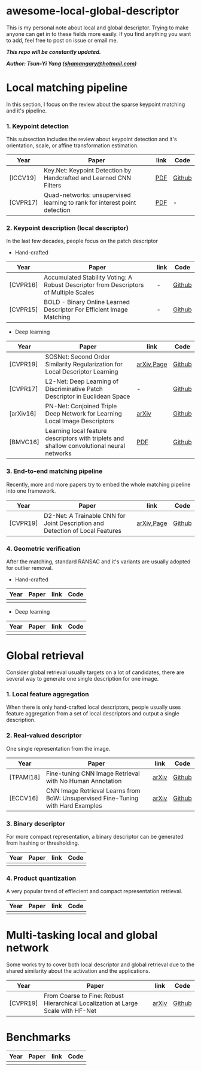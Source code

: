 # awesome-local-global-descriptor
This is my personal note about local and global descriptor. Trying to make anyone can get in to these fields more easily.
If you find anything you want to add, feel free to post on issue or email me.

***This repo will be constantly updated.***

***Author: Tsun-Yi Yang (shamangary@hotmail.com)***


# Local matching pipeline

In this section, I focus on the review about the sparse keypoint matching and it's pipeline.

### 1. Keypoint detection
This subsection includes the review about keypoint detection and it's orientation, scale, or affine transformation estimation.

| Year | Paper | link | Code |
| --- | --- | --- | --- |
|[ICCV19]|  Key.Net: Keypoint Detection by Handcrafted and Learned CNN Filters   |  [PDF](http://openaccess.thecvf.com/content_ICCV_2019/papers/Barroso-Laguna_Key.Net_Keypoint_Detection_by_Handcrafted_and_Learned_CNN_Filters_ICCV_2019_paper.pdf) |  [Github](https://github.com/axelBarroso/Key.Net)  |
|[CVPR17]| Quad-networks: unsupervised learning to rank for interest point detection | [PDF](https://inf.ethz.ch/personal/ladickyl/quad_cvpr17.pdf)| - |

### 2. Keypoint description (local descriptor)
In the last few decades, people focus on the patch descriptor

+ Hand-crafted

| Year | Paper | link | Code |
| --- | --- | --- | --- |
| [CVPR16] | Accumulated Stability Voting: A Robust Descriptor from Descriptors of Multiple Scales  |  -  |  [Github](https://github.com/shamangary/asv)  |
| [CVPR15] | BOLD - Binary Online Learned Descriptor For Efficient Image Matching  |  -  |  [Github](https://github.com/vbalnt/bold)  |

+ Deep learning

| Year | Paper | link | Code |
| --- | --- | --- | --- |
|[CVPR19]|SOSNet: Second Order Similarity Regularization for Local Descriptor Learning|[arXiv](https://arxiv.org/abs/1904.05019),[Page](https://research.scape.io/sosnet/)|[Github](https://github.com/scape-research/SOSNet)|
|[CVPR17] | L2-Net: Deep Learning of Discriminative Patch Descriptor in Euclidean Space|-|[Github](https://github.com/yuruntian/L2-Net)|
| [arXiv16] |   PN-Net: Conjoined Triple Deep Network for Learning Local Image Descriptors  |  [arXiv](https://arxiv.org/abs/1601.05030) |   [Github](https://github.com/vbalnt/pnnet)  |
|[BMVC16]| Learning local feature descriptors with triplets and shallow convolutional neural networks|[PDF](http://www.bmva.org/bmvc/2016/papers/paper119/paper119.pdf)|[Github](https://github.com/vbalnt/tfeat)|

### 3. End-to-end matching pipeline
Recently, more and more papers try to embed the whole matching pipeline into one framework.

| Year | Paper | link | Code |
| --- | --- | --- | --- |
| [CVPR19] |  D2-Net: A Trainable CNN for Joint Description and Detection of Local Features   |  [arXiv](https://arxiv.org/pdf/1905.03561),[Page](https://dsmn.ml/publications/d2-net.html)  |  [Github](https://github.com/mihaidusmanu/d2-net)  |

### 4. Geometric verification
After the matching, standard RANSAC and it's variants are usually adopted for outlier removal.

+ Hand-crafted

| Year | Paper | link | Code |
| --- | --- | --- | --- |
| |     |     |     |

+ Deep learning

| Year | Paper | link | Code |
| --- | --- | --- | --- |
| |     |     |     |


# Global retrieval

Consider global retrieval usually targets on a lot of candidates, there are several way to generate one single description for one image.

### 1. Local feature aggregation
When there is only hand-crafted local descriptors, people usually uses feature aggregation from a set of local descriptors and output a single description.


### 2. Real-valued descriptor
One single representation from the image.

| Year | Paper | link | Code |
| --- | --- | --- | --- |
| [TPAMI18] |   Fine-tuning CNN Image Retrieval with No Human Annotation  |   [arXiv](https://arxiv.org/abs/1711.02512)  |  [Github](https://github.com/filipradenovic/cnnimageretrieval-pytorch)  |
| [ECCV16] |   CNN Image Retrieval Learns from BoW: Unsupervised Fine-Tuning with Hard Examples  |   [arXiv](https://arxiv.org/abs/1604.02426) |  [Github](https://github.com/filipradenovic/cnnimageretrieval-pytorch)  |

### 3. Binary descriptor
For more compact representation, a binary descriptor can be generated from hashing or thresholding.

| Year | Paper | link | Code |
| --- | --- | --- | --- |
| |     |     |     |


### 4. Product quantization
A very popular trend of effiecient and compact representation retrieval.

| Year | Paper | link | Code |
| --- | --- | --- | --- |
| |     |     |     |



# Multi-tasking local and global network
Some works try to cover both local descriptor and global retrieval due to the shared similarity about the activation and the applications.

| Year | Paper | link | Code |
| --- | --- | --- | --- |
| [CVPR19] |   From Coarse to Fine: Robust Hierarchical Localization at Large Scale with HF-Net  |   [arXiv](https://arxiv.org/pdf/1812.03506)  |  [Github](https://github.com/ethz-asl/hfnet)  |


# Benchmarks

| Year | Paper | link | Code |
| --- | --- | --- | --- |
| |     |     |     |

